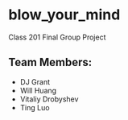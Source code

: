 # blow_your_mind
Class 201 Final Group Project

## Team Members:
- DJ Grant
- Will Huang
- Vitaliy Drobyshev
- Ting Luo
